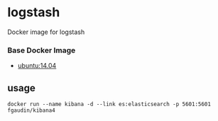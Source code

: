 # logstash
Docker image for logstash

### Base Docker Image

* [ubuntu:14.04](https://registry.hub.docker.com/_/ubuntu/)

## usage
    docker run --name kibana -d --link es:elasticsearch -p 5601:5601 fgaudin/kibana4
